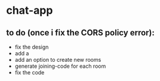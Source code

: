 # chat-app

## to do (once i fix the CORS policy error):
- fix the design
- add a 
- add an option to create new rooms
- generate joining-code for each room
- fix the code